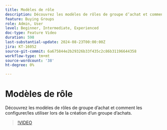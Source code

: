 ```yaml
---
title: Modèles de rôle
description: Découvrez les modèles de rôles de groupe d’achat et comment les configurer/les utiliser lors de la création d’un groupe d’achats.
feature: Buying Groups
role: Admin, User
level: Beginner, Intermediate, Experienced
doc-type: Feature Video
duration: 598
last-substantial-update: 2024-08-23T00:00:00Z
jira: KT-16052
source-git-commit: 6a675844e2b29326b33f435c2c86b31196644358
workflow-type: tm+mt
source-wordcount: '38'
ht-degree: 0%

---
```



# Modèles de rôle

Découvrez les modèles de rôles de groupe d’achat et comment les configurer/les utiliser lors de la création d’un groupe d’achats.

>[!VIDEO](https://video.tv.adobe.com/v/3453301/?learn=on&captions=fre_fr)
